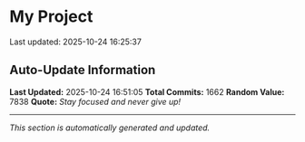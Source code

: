 # My Project


Last updated: 2025-10-24 16:25:37





































































































































































































































































































































































































































































































































































































































































































































































































































































































































































































































































































































































































































































































































































































































































































































































































































































































































































































































































































































































































































































































































## Auto-Update Information

**Last Updated:** 2025-10-24 16:51:05
**Total Commits:** 1662
**Random Value:** 7838
**Quote:** _Stay focused and never give up!_

---
_This section is automatically generated and updated._